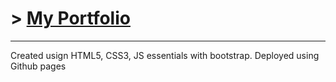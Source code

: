 

# > [My Portfolio](https://immohann.github.io/Portfolio/) 
____________
Created usign HTML5, CSS3, JS essentials with bootstrap. 
Deployed using Github pages
